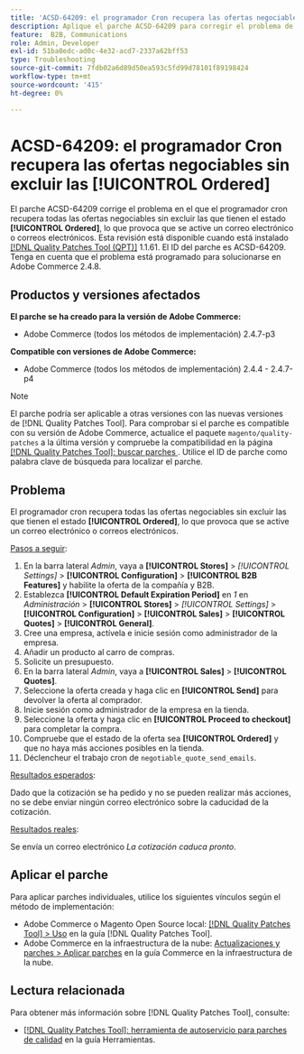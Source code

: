 ```yaml
---
title: 'ACSD-64209: el programador Cron recupera las ofertas negociables sin excluir las [!UICONTROL Ordered]'
description: Aplique el parche ACSD-64209 para corregir el problema de Adobe Commerce en el que el programador cron recupera todas las ofertas negociables sin excluir las que tienen el estado [!UICONTROL Ordered], lo que provoca que se active un correo electrónico o correos electrónicos.
feature:  B2B, Communications
role: Admin, Developer
exl-id: 51ba0edc-ad0c-4e32-acd7-2337a62bff53
type: Troubleshooting
source-git-commit: 7fdb02a6d89d50ea593c5fd99d78101f89198424
workflow-type: tm+mt
source-wordcount: '415'
ht-degree: 0%

---
```


# ACSD-64209: el programador Cron recupera las ofertas negociables sin excluir las [!UICONTROL Ordered]

El parche ACSD-64209 corrige el problema en el que el programador cron recupera todas las ofertas negociables sin excluir las que tienen el estado **[!UICONTROL Ordered]**, lo que provoca que se active un correo electrónico o correos electrónicos. Esta revisión está disponible cuando está instalado [[!DNL Quality Patches Tool (QPT)]](/help/tools/quality-patches-tool/quality-patches-tool-to-self-serve-quality-patches.md) 1.1.61. El ID del parche es ACSD-64209. Tenga en cuenta que el problema está programado para solucionarse en Adobe Commerce 2.4.8.

## Productos y versiones afectados

**El parche se ha creado para la versión de Adobe Commerce:**

* Adobe Commerce (todos los métodos de implementación) 2.4.7-p3

**Compatible con versiones de Adobe Commerce:**

* Adobe Commerce (todos los métodos de implementación) 2.4.4 - 2.4.7-p4

>[!NOTE]
>
>El parche podría ser aplicable a otras versiones con las nuevas versiones de [!DNL Quality Patches Tool]. Para comprobar si el parche es compatible con su versión de Adobe Commerce, actualice el paquete `magento/quality-patches` a la última versión y compruebe la compatibilidad en la página [[!DNL Quality Patches Tool]: buscar parches &#x200B;](https://experienceleague.adobe.com/tools/commerce-quality-patches/index.html?lang=es). Utilice el ID de parche como palabra clave de búsqueda para localizar el parche.

## Problema

El programador cron recupera todas las ofertas negociables sin excluir las que tienen el estado **[!UICONTROL Ordered]**, lo que provoca que se active un correo electrónico o correos electrónicos.

<u>Pasos a seguir</u>:


1. En la barra lateral *Admin*, vaya a **[!UICONTROL Stores]** > *[!UICONTROL Settings]* > **[!UICONTROL Configuration]** > **[!UICONTROL B2B Features]** y habilite la oferta de la compañía y B2B.
1. Establezca **[!UICONTROL Default Expiration Period]** en *1* en *Administración* > **[!UICONTROL Stores]** > *[!UICONTROL Settings]* > **[!UICONTROL Configuration]** > **[!UICONTROL Sales]** > **[!UICONTROL Quotes]** > **[!UICONTROL General]**.
1. Cree una empresa, actívela e inicie sesión como administrador de la empresa.
1. Añadir un producto al carro de compras.
1. Solicite un presupuesto.
1. En la barra lateral *Admin*, vaya a **[!UICONTROL Sales]** > **[!UICONTROL Quotes]**.
1. Seleccione la oferta creada y haga clic en **[!UICONTROL Send]** para devolver la oferta al comprador.
1. Inicie sesión como administrador de la empresa en la tienda.
1. Seleccione la oferta y haga clic en **[!UICONTROL Proceed to checkout]** para completar la compra.
1. Compruebe que el estado de la oferta sea **[!UICONTROL Ordered]** y que no haya más acciones posibles en la tienda.
1. Déclencheur el trabajo cron de `negotiable_quote_send_emails`.


<u>Resultados esperados</u>:

Dado que la cotización se ha pedido y no se pueden realizar más acciones, no se debe enviar ningún correo electrónico sobre la caducidad de la cotización.

<u>Resultados reales</u>:

Se envía un correo electrónico *La cotización caduca pronto*.

## Aplicar el parche

Para aplicar parches individuales, utilice los siguientes vínculos según el método de implementación:

* Adobe Commerce o Magento Open Source local: [[!DNL Quality Patches Tool] > Uso](/help/tools/quality-patches-tool/usage.md) en la guía [!DNL Quality Patches Tool].
* Adobe Commerce en la infraestructura de la nube: [Actualizaciones y parches > Aplicar parches](https://experienceleague.adobe.com/docs/commerce-cloud-service/user-guide/develop/upgrade/apply-patches.html?lang=es) en la guía Commerce en la infraestructura de la nube.

## Lectura relacionada

Para obtener más información sobre [!DNL Quality Patches Tool], consulte:

* [[!DNL Quality Patches Tool]: herramienta de autoservicio para parches de calidad](/help/tools/quality-patches-tool/quality-patches-tool-to-self-serve-quality-patches.md) en la guía Herramientas.
